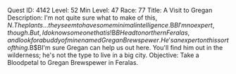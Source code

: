 Quest ID: 4142
Level: 52
Min Level: 47
Race: 77
Title: A Visit to Gregan
Description: I'm not quite sure what to make of this, $N. The plants... they seem to have some minimal intelligence.$B$BI'm no expert, though. But, I do know someone that is!$B$BHead to northern Feralas, and look for a buddy of mine named Gregan Brewspewer. He's an expert on this sort of thing.$B$BI'm sure Gregan can help us out here. You'll find him out in the wilderness; he's not the type to live in a big city.
Objective: Take a Bloodpetal to Gregan Brewspewer in Feralas.
